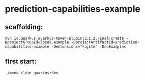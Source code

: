 # prediction-capabilities-example

## scaffolding:
```
mvn io.quarkus:quarkus-maven-plugin:2.1.2.Final:create -DprojectGroupId=local.example -DprojectArtifactId=prediction-capabilities-example -Dextensions="kogito" -DnoExamples
```
## first start:
```
./mvnw clean quarkus:dev
```
